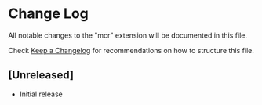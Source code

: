 # Change Log

All notable changes to the "mcr" extension will be documented in this file.

Check [Keep a Changelog](http://keepachangelog.com/) for recommendations on how to structure this file.

## [Unreleased]

- Initial release